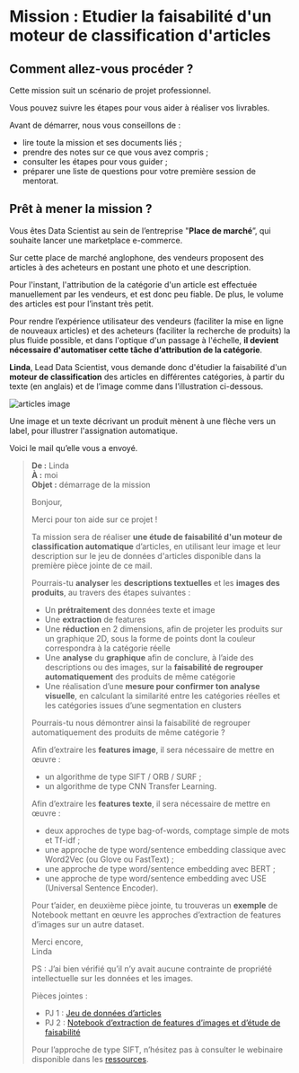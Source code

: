 # Mission : Etudier la faisabilité d'un moteur de classification d'articles
## Comment allez-vous procéder ?
Cette mission suit un scénario de projet professionnel.

Vous pouvez suivre les étapes pour vous aider à réaliser vos livrables.

Avant de démarrer, nous vous conseillons de :
- lire toute la mission et ses documents liés ;
- prendre des notes sur ce que vous avez compris ;
- consulter les étapes pour vous guider ; 
- préparer une liste de questions pour votre première session de mentorat.

## Prêt à mener la mission ?
Vous êtes Data Scientist au sein de l’entreprise "__Place de marché__”, qui souhaite lancer une marketplace e-commerce.

Sur cette place de marché anglophone, des vendeurs proposent des articles à des acheteurs en postant une photo et une description.

Pour l'instant, l'attribution de la catégorie d'un article est effectuée manuellement par les vendeurs, et est donc peu fiable. De plus, le volume des articles est pour l’instant très petit.

Pour rendre l’expérience utilisateur des vendeurs (faciliter la mise en ligne de nouveaux articles) et des acheteurs (faciliter la recherche de produits) la plus fluide possible, et dans l'optique d'un passage à l'échelle,  __il devient nécessaire d'automatiser cette tâche d‘attribution de la catégorie__.

__Linda__, Lead Data Scientist, vous demande donc d'étudier la faisabilité d'un __moteur de classification__ des articles en différentes catégories, à partir du texte (en anglais) et de l’image comme dans l’illustration ci-dessous.

![articles image](https://user.oc-static.com/upload/2023/03/30/1680170799854_Data%20Scientist-P6-01%20%281%29.png)

Une image et un texte décrivant un produit mènent à une flèche vers un label, pour illustrer l'assignation automatique.

Voici le mail qu’elle vous a envoyé.

>__De :__ Linda  
>__À :__ moi  
>__Objet :__ démarrage de la mission
>
>Bonjour, 
>
>Merci pour ton aide sur ce projet !
>
>Ta mission sera de réaliser __une étude de faisabilité d'un moteur de classification automatique__ d’articles, en utilisant leur image et leur description sur le jeu de données d'articles disponible dans la première pièce jointe de ce mail.
>
>Pourrais-tu __analyser__ les __descriptions textuelles__ et les __images des produits__, au travers des étapes suivantes : 
>- Un __prétraitement__ des données texte et image 
>- Une __extraction__ de features 
>- Une __réduction__ en 2 dimensions, afin de projeter les produits sur un graphique 2D, sous la forme de points dont la couleur correspondra à la catégorie réelle 
>- Une __analyse__ du __graphique__ afin de conclure, à l’aide des descriptions ou des images, sur la __faisabilité de regrouper automatiquement__ des produits de même catégorie 
>- Une réalisation d’une __mesure pour confirmer ton analyse visuelle__, en calculant la similarité entre les catégories réelles et les catégories issues d’une segmentation en clusters
>
>Pourrais-tu nous démontrer ainsi la faisabilité de regrouper automatiquement des produits de même catégorie ?
>
>Afin d’extraire les __features image__, il sera nécessaire de mettre en œuvre :
>- un algorithme de type SIFT / ORB / SURF ;
>- un algorithme de type CNN Transfer Learning.
>
>Afin d’extraire les __features texte__, il sera nécessaire de mettre en œuvre : 
>- deux approches de type bag-of-words, comptage simple de mots et Tf-idf ;
>- une approche de type word/sentence embedding classique avec Word2Vec (ou Glove ou FastText) ;
>- une approche de type word/sentence embedding avec BERT ;
>- une approche de type word/sentence embedding avec USE (Universal Sentence Encoder).
>
>Pour t’aider, en deuxième pièce jointe, tu trouveras un __exemple__ de Notebook mettant en œuvre les approches d’extraction de features d’images sur un autre dataset.
>
>Merci encore,  
>Linda
>
>PS : J’ai bien vérifié qu’il n’y avait aucune contrainte de propriété intellectuelle sur les données et les images.
>
>Pièces jointes : 
>- PJ 1 : [Jeu de données d’articles](https://s3-eu-west-1.amazonaws.com/static.oc-static.com/prod/courses/files/Parcours_data_scientist/Projet+-+Textimage+DAS+V2/Dataset+projet+pre%CC%81traitement+textes+images.zip)
>- PJ 2 : [Notebook d’extraction de features d’images et d’étude de faisabilité](https://s3.eu-west-1.amazonaws.com/course.oc-static.com/projects/Data_Scientist_P6/Weather_Images_CNN_Transfer_Learning_Stage_1_feasibility_V1.0.ipynb)
>
>Pour l’approche de type SIFT, n’hésitez pas à consulter le webinaire disponible dans les [ressources](https://openclassrooms.com/projects/1503/resources).
